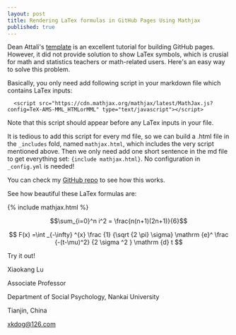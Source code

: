 ```yaml
---
layout: post
title: Rendering LaTex formulas in GitHub Pages Using Mathjax
published: true
---
```


Dean Attali's [template](http://deanattali.com/beautiful-jekyll) is an excellent tutorial for building GitHub pages. 
However, it did not provide solution to show LaTex symbols, which is crusial for math and statistics teachers or math-related users. 
Here's an easy way to solve this problem.

Basically, you only need add following script in your markdown file which contains LaTex inputs:

```
  <script src="https://cdn.mathjax.org/mathjax/latest/MathJax.js?config=TeX-AMS-MML_HTMLorMML" type="text/javascript"></script>
```

Note that this script should appear before any LaTex inputs in your file.

It is tedious to add this script for every md file, so we can build a .html file in the `_includes` fold, named `mathjax.html`, 
which includes the very script mentioned above. Then we only need add one short sentence in the md file to get everything set: `{include mathjax.html}`. No configuration in `_config.yml` is needed! 

You can check my [GitHub repo](https://github.com/xkdog/xkdog.github.io) to see how this works.

See how beautiful these LaTex formulas are:

{% include mathjax.html %}

$$\sum_{i=0}^n i^2 = \frac{n(n+1)(2n+1)}{6}$$


$$ F(x) =\int _{-\infty} ^{x} \frac {1} {\sqrt {2 \pi} \sigma} \mathrm {e}^ \frac {-(t-\mu)^2} {2 \sigma ^2 } \mathrm {d} t $$



Try it out!

Xiaokang Lu

Associate Professor 

Department of Social Psychology, Nankai University

Tianjin, China

xkdog@126.com
